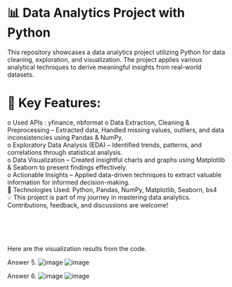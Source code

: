 # 📊 Data Analytics Project with Python
This repository showcases a data analytics project utilizing Python for data cleaning, exploration, and visualization. The project applies various analytical techniques to derive meaningful insights from real-world datasets.

# 🚀 Key Features:<br>
o Used APIs : yfinance, nbformat
o Data Extraction, Cleaning & Preprocessing – Extracted data, Handled missing values, outliers, and data inconsistencies using Pandas & NumPy.
<br>o Exploratory Data Analysis (EDA) – Identified trends, patterns, and correlations through statistical analysis.
<br>o Data Visualization – Created insightful charts and graphs using Matplotlib & Seaborn to present findings effectively.
<br>o Actionable Insights – Applied data-driven techniques to extract valuable information for informed decision-making. 
<br>
📌 Technologies Used: Python, Pandas, NumPy, Matplotlib, Seaborn, bs4
<br>
💡 This project is part of my journey in mastering data analytics. Contributions, feedback, and discussions are welcome!



<br><br><br><br>
Here are the visualization results from the code.<br>

Answer 5.
![image](https://github.com/user-attachments/assets/e64c4639-bad4-49f9-ae79-16c78f610ca3)
![image](https://github.com/user-attachments/assets/10068674-95dc-4e94-8621-75805440840c)


Answer 6.
![image](https://github.com/user-attachments/assets/5fd3e7cf-da57-4bcb-9012-94e60e5f8003)
![image](https://github.com/user-attachments/assets/4949d708-f930-4244-8afb-afd8946b41a3)

